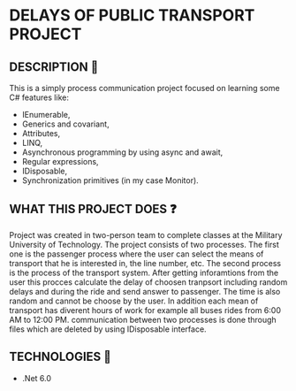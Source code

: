 # DELAYS OF PUBLIC TRANSPORT PROJECT

## DESCRIPTION :memo:
This is a simply process communication project focused on learning some C# features like:
* IEnumerable,
* Generics and covariant,
* Attributes,
* LINQ,
* Asynchronous programming by using async and await,
* Regular expressions,
* IDisposable,
* Synchronization primitives (in my case Monitor).

## WHAT THIS PROJECT DOES :question:

Project was created in two-person team to complete classes at the Military University of Technology.
The project consists of two processes. The first one is the passenger process where the user can select the means of transport 
that he is interested in, the line number, etc. 
The second process is the process of the transport system. After getting inforamtions from the user this procces calculate the delay of choosen tranpsort 
including random delays and during the ride and send answer to passenger.
The time is also random and cannot be choose by the user.
In addition each mean of transport has diverent hours of work for example all buses rides from 6:00 AM to 12:00 PM.
communication between two processes is done through files which are deleted by using IDisposable interface.

## TECHNOLOGIES :satellite:
* .Net 6.0
